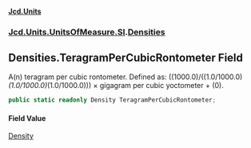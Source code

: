 #### [Jcd.Units](index.md 'index')
### [Jcd.Units.UnitsOfMeasure.SI](Jcd.Units.UnitsOfMeasure.SI.md 'Jcd.Units.UnitsOfMeasure.SI').[Densities](Densities.md 'Jcd.Units.UnitsOfMeasure.SI.Densities')

## Densities.TeragramPerCubicRontometer Field

A(n) teragram per cubic rontometer. Defined as: ((1000.0)/((1.0/1000.0)*(1.0/1000.0)*(1.0/1000.0))) × gigagram per cubic yoctometer + (0).

```csharp
public static readonly Density TeragramPerCubicRontometer;
```

#### Field Value
[Density](Density.md 'Jcd.Units.UnitTypes.Density')
